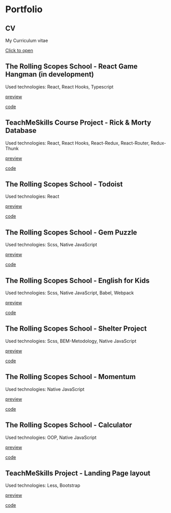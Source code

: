 # Portfolio

## CV

My Curriculum vitae

[Click to open](https://alexbibig.github.io/Portfolio/cv/)

## The Rolling Scopes School - React Game Hangman (in development)

Used technologies: React, React Hooks, Typescript

[preview](https://alexbibig.github.io/react-game/)

[code](https://github.com/AlexBibig/react-game/tree/react-game)

## TeachMeSkills Course Project - Rick & Morty Database

Used technologies: React, React Hooks, React-Redux, React-Router, Redux-Thunk

[preview](https://alexbibig.github.io/TMS-React-Rick-Morty-DataBase/)

[code](https://github.com/AlexBibig/TMS-React-Rick-Morty-DataBase)

## The Rolling Scopes School - Todoist

Used technologies: React

[preview](https://alexbibig.github.io/TMS-React-toDoList/)

[code](https://github.com/AlexBibig/TMS-React-toDoList)

## The Rolling Scopes School - Gem Puzzle

Used technologies: Scss, Native JavaScript

[preview](https://alexbibig.github.io/Portfolio/gem-puzzle/)

[code](https://github.com/AlexBibig/Portfolio/tree/rsschool-gem-puzzle)

## The Rolling Scopes School - English for Kids

Used technologies: Scss, Native JavaScript, Babel, Webpack

[preview](https://alexbibig.github.io/Portfolio/english-for-kids/)

[code](https://github.com/AlexBibig/Portfolio/tree/rsschool-english-for-kids)

## The Rolling Scopes School - Shelter Project

Used technologies: Scss, BEM-Metodology, Native JavaScript

[preview](https://alexbibig.github.io/Portfolio/rsschool-shelter/pages/main/main.html)

[code](https://github.com/AlexBibig/Portfolio/tree/rsschool-shelter)

## The Rolling Scopes School - Momentum

Used technologies: Native JavaScript

[preview](https://alexbibig.github.io/Portfolio/momentum/)

[code](https://github.com/AlexBibig/Portfolio/tree/rsschool-momentum)

## The Rolling Scopes School - Calculator

Used technologies: OOP, Native JavaScript

[preview](https://alexbibig.github.io/Portfolio/calculator/)

[code](https://github.com/AlexBibig/Portfolio/tree/rsschool-calculator)

## TeachMeSkills Project - Landing Page layout

Used technologies: Less, Bootstrap

[preview](https://alexbibig.github.io/TMS-HTML-CSS/)

[code](https://github.com/AlexBibig/TMS-HTML-CSS/tree/master/course_project/level_1)
